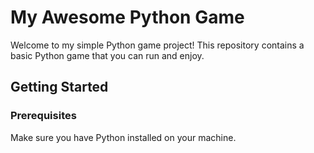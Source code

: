 # My Awesome Python Game

Welcome to my simple Python game project! This repository contains a basic Python game that you can run and enjoy.

## Getting Started

### Prerequisites

Make sure you have Python installed on your machine.
